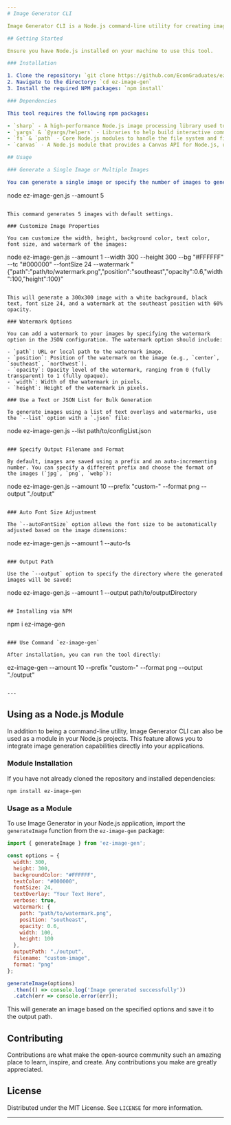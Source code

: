 ```yaml
---
# Image Generator CLI 

Image Generator CLI is a Node.js command-line utility for creating images with customizable text overlays and watermarks. It allows users to quickly generate images with specific dimensions, background colors, text properties, and watermarking, useful for batch processing image creation for various needs such as placeholders, test data, or social media.

## Getting Started

Ensure you have Node.js installed on your machine to use this tool.

### Installation

1. Clone the repository: `git clone https://github.com/EcomGraduates/ez-image-gen.git`
2. Navigate to the directory: `cd ez-image-gen`
3. Install the required NPM packages: `npm install`

### Dependencies

This tool requires the following npm packages:

- `sharp` - A high-performance Node.js image processing library used to generate images.
- `yargs` & `@yargs/helpers` - Libraries to help build interactive command-line tools by parsing arguments and generating an elegant user interface.
- `fs` & `path` - Core Node.js modules to handle the file system and file paths.
- `canvas` - A Node.js module that provides a Canvas API for Node.js, used for image manipulation such as applying opacity to watermarks.

## Usage

### Generate a Single Image or Multiple Images

You can generate a single image or specify the number of images to generate with the `--amount` option:

```
node ez-image-gen.js --amount 5
```

This command generates 5 images with default settings.

### Customize Image Properties

You can customize the width, height, background color, text color, font size, and watermark of the images:

```
node ez-image-gen.js --amount 1 --width 300 --height 300 --bg "#FFFFFF" --tc "#000000" --fontSize 24 --watermark "{"path":"path/to/watermark.png","position":"southeast","opacity":0.6,"width":100,"height":100}"
```

This will generate a 300x300 image with a white background, black text, font size 24, and a watermark at the southeast position with 60% opacity.

### Watermark Options

You can add a watermark to your images by specifying the watermark option in the JSON configuration. The watermark option should include:

- `path`: URL or local path to the watermark image.
- `position`: Position of the watermark on the image (e.g., `center`, `southeast`, `northwest`).
- `opacity`: Opacity level of the watermark, ranging from 0 (fully transparent) to 1 (fully opaque).
- `width`: Width of the watermark in pixels.
- `height`: Height of the watermark in pixels.

### Use a Text or JSON List for Bulk Generation

To generate images using a list of text overlays and watermarks, use the `--list` option with a `.json` file:

```
node ez-image-gen.js --list path/to/configList.json
```

### Specify Output Filename and Format

By default, images are saved using a prefix and an auto-incrementing number. You can specify a different prefix and choose the format of the images (`jpg`, `png`, `webp`):

```
node ez-image-gen.js --amount 10 --prefix "custom-" --format png --output "./output"
```

### Auto Font Size Adjustment

The `--autoFontSize` option allows the font size to be automatically adjusted based on the image dimensions:

```
node ez-image-gen.js --amount 1 --auto-fs
```

### Output Path

Use the `--output` option to specify the directory where the generated images will be saved:

```
node ez-image-gen.js --amount 1 --output path/to/outputDirectory
```

## Installing via NPM

```
npm i ez-image-gen
```

### Use Command `ez-image-gen`

After installation, you can run the tool directly:

```
ez-image-gen --amount 10 --prefix "custom-" --format png --output "./output"
```

---
```


## Using as a Node.js Module

In addition to being a command-line utility, Image Generator CLI can also be used as a module in your Node.js projects. This feature allows you to integrate image generation capabilities directly into your applications.

### Module Installation

If you have not already cloned the repository and installed dependencies:

```
npm install ez-image-gen
```

### Usage as a Module

To use Image Generator in your Node.js application, import the `generateImage` function from the `ez-image-gen` package:

```javascript
import { generateImage } from 'ez-image-gen';

const options = {
  width: 300,
  height: 300,
  backgroundColor: "#FFFFFF",
  textColor: "#000000",
  fontSize: 24,
  textOverlay: "Your Text Here",
  verbose: true,
  watermark: {
    path: "path/to/watermark.png",
    position: "southeast",
    opacity: 0.6,
    width: 100,
    height: 100
  },
  outputPath: "./output",
  filename: "custom-image",
  format: "png"
};

generateImage(options)
  .then(() => console.log('Image generated successfully'))
  .catch(err => console.error(err));
```

This will generate an image based on the specified options and save it to the output path.

## Contributing

Contributions are what make the open-source community such an amazing place to learn, inspire, and create. Any contributions you make are greatly appreciated.

## License

Distributed under the MIT License. See `LICENSE` for more information.

---